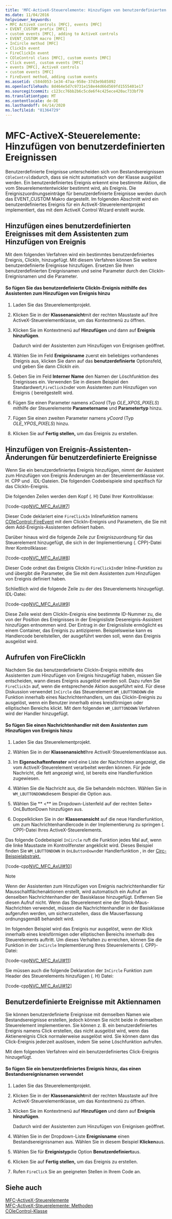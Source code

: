 ```yaml
---
title: 'MFC-ActiveX-Steuerelemente: Hinzufügen von benutzerdefinierten Ereignissen'
ms.date: 11/04/2016
helpviewer_keywords:
- MFC ActiveX controls [MFC], events [MFC]
- EVENT_CUSTOM prefix [MFC]
- custom events [MFC], adding to ActiveX controls
- EVENT_CUSTOM macro [MFC]
- InCircle method [MFC]
- ClickIn event
- FireClickIn event
- COleControl class [MFC], custom events [MFC]
- Click event, custom events [MFC]
- events [MFC], ActiveX controls
- custom events [MFC]
- FireEvent method, adding custom events
ms.assetid: c584d053-1e34-47aa-958e-37d3e9b85892
ms.openlocfilehash: 8d464e5d7c9731e158e44d66d569fd1555401e17
ms.sourcegitcommit: c123cc76bb2b6c5cde6f4c425ece420ac733bf70
ms.translationtype: MT
ms.contentlocale: de-DE
ms.lasthandoff: 04/14/2020
ms.locfileid: "81364729"
---
```

# <a name="mfc-activex-controls-adding-custom-events"></a>MFC-ActiveX-Steuerelemente: Hinzufügen von benutzerdefinierten Ereignissen

Benutzerdefinierte Ereignisse unterscheiden sich von Bestandsereignissen `COleControl`dadurch, dass sie nicht automatisch von der Klasse ausgelöst werden. Ein benutzerdefiniertes Ereignis erkennt eine bestimmte Aktion, die vom Steuerelemententwickler bestimmt wird, als Ereignis. Die Ereigniszuordnungseinträge für benutzerdefinierte Ereignisse werden durch das EVENT_CUSTOM Makro dargestellt. Im folgenden Abschnitt wird ein benutzerdefiniertes Ereignis für ein ActiveX-Steuerelementprojekt implementiert, das mit dem ActiveX Control Wizard erstellt wurde.

## <a name="adding-a-custom-event-with-the-add-event-wizard"></a><a name="_core_adding_a_custom_event_with_classwizard"></a>Hinzufügen eines benutzerdefinierten Ereignisses mit dem Assistenten zum Hinzufügen von Ereignis

Mit dem folgenden Verfahren wird ein bestimmtes benutzerdefiniertes Ereignis, ClickIn, hinzugefügt. Mit diesem Verfahren können Sie weitere benutzerdefinierte Ereignisse hinzufügen. Ersetzen Sie Ihren benutzerdefinierten Ereignisnamen und seine Parameter durch den ClickIn-Ereignisnamen und die Parameter.

#### <a name="to-add-the-clickin-custom-event-using-the-add-event-wizard"></a>So fügen Sie das benutzerdefinierte ClickIn-Ereignis mithilfe des Assistenten zum Hinzufügen von Ereignis hinzu

1. Laden Sie das Steuerelementprojekt.

1. Klicken Sie in der **Klassenansicht**mit der rechten Maustaste auf Ihre ActiveX-Steuerelementklasse, um das Kontextmenü zu öffnen.

1. Klicken Sie im Kontextmenü auf **Hinzufügen** und dann auf **Ereignis hinzufügen**.

   Dadurch wird der Assistenten zum Hinzufügen von Ereignisen geöffnet.

1. Wählen Sie im Feld **Ereignisname** zuerst ein beliebiges vorhandenes Ereignis aus, klicken Sie dann auf das **benutzerdefinierte** Optionsfeld, und geben Sie dann *ClickIn ein.*

1. Geben Sie im Feld **Interner Name** den Namen der Löschfunktion des Ereignisses ein. Verwenden Sie in diesem Beispiel den Standardwert,`FireClickIn`der vom Assistenten zum Hinzufügen von Ereignis ( bereitgestellt wird.

1. Fügen Sie einen Parameter namens *xCoord* (Typ *OLE_XPOS_PIXELS*) mithilfe der Steuerelemente **Parametername** und **Parametertyp** hinzu.

1. Fügen Sie einen zweiten Parameter namens *yCoord* (Typ *OLE_YPOS_PIXELS*) hinzu.

1. Klicken Sie auf **Fertig stellen,** um das Ereignis zu erstellen.

## <a name="add-event-wizard-changes-for-custom-events"></a><a name="_core_classwizard_changes_for_custom_events"></a>Hinzufügen von Ereignis-Assistenten-Änderungen für benutzerdefinierte Ereignisse

Wenn Sie ein benutzerdefiniertes Ereignis hinzufügen, nimmt der Assistent zum Hinzufügen von Ereignis Änderungen an der Steuerelementklasse vor. H. CPP und . IDL-Dateien. Die folgenden Codebeispiele sind spezifisch für das ClickIn-Ereignis.

Die folgenden Zeilen werden dem Kopf (. H) Datei Ihrer Kontrollklasse:

[!code-cpp[NVC_MFC_AxUI#7](../mfc/codesnippet/cpp/mfc-activex-controls-adding-custom-events_1.h)]

Dieser Code deklariert eine `FireClickIn` Inlinefunktion namens [COleControl::FireEvent](../mfc/reference/colecontrol-class.md#fireevent) mit dem ClickIn-Ereignis und Parametern, die Sie mit dem Add-Ereignis-Assistenten definiert haben.

Darüber hinaus wird die folgende Zeile zur Ereigniszuordnung für das Steuerelement hinzugefügt, die sich in der Implementierung (. CPP)-Datei Ihrer Kontrollklasse:

[!code-cpp[NVC_MFC_AxUI#8](../mfc/codesnippet/cpp/mfc-activex-controls-adding-custom-events_2.cpp)]

Dieser Code ordnet das Ereignis ClickIn `FireClickIn`der Inline-Funktion zu und übergibt die Parameter, die Sie mit dem Assistenten zum Hinzufügen von Ereignis definiert haben.

Schließlich wird die folgende Zeile zu der des Steuerelements hinzugefügt. IDL-Datei:

[!code-cpp[NVC_MFC_AxUI#9](../mfc/codesnippet/cpp/mfc-activex-controls-adding-custom-events_3.idl)]

Diese Zeile weist dem ClickIn-Ereignis eine bestimmte ID-Nummer zu, die von der Position des Ereignisses in der Ereignisliste Desereignis-Assistent hinzufügen entnommen wird. Der Eintrag in der Ereignisliste ermöglicht es einem Container, das Ereignis zu antizipieren. Beispielsweise kann es Handlercode bereitstellen, der ausgeführt werden soll, wenn das Ereignis ausgelöst wird.

## <a name="calling-fireclickin"></a><a name="_core_calling_fireclickin"></a>Aufrufen von FireClickIn

Nachdem Sie das benutzerdefinierte ClickIn-Ereignis mithilfe des Assistenten zum Hinzufügen von Ereignis hinzugefügt haben, müssen Sie entscheiden, wann dieses Ereignis ausgelöst werden soll. Dazu rufen Sie `FireClickIn` auf, wenn die entsprechende Aktion ausgeführt wird. Für diese Diskussion verwendet `InCircle` das Steuerelement `WM_LBUTTONDOWN` die Funktion innerhalb eines Nachrichtenhandlers, um das ClickIn-Ereignis zu ausgelöst, wenn ein Benutzer innerhalb eines kreisförmigen oder elliptischen Bereichs klickt. Mit dem folgenden `WM_LBUTTONDOWN` Verfahren wird der Handler hinzugefügt.

#### <a name="to-add-a-message-handler-with-the-add-event-wizard"></a>So fügen Sie einen Nachrichtenhandler mit dem Assistenten zum Hinzufügen von Ereignis hinzu

1. Laden Sie das Steuerelementprojekt.

1. Wählen Sie in der **Klassenansicht**Ihre ActiveX-Steuerelementklasse aus.

1. Im **Eigenschaftenfenster** wird eine Liste der Nachrichten angezeigt, die vom ActiveX-Steuerelement verarbeitet werden können. Für jede Nachricht, die fett angezeigt wird, ist bereits eine Handlerfunktion zugewiesen.

1. Wählen Sie die Nachricht aus, die Sie behandeln möchten. Wählen Sie in `WM_LBUTTONDOWN`diesem Beispiel die Option aus.

1. Wählen Sie ** \<** im Dropdown-Listenfeld auf der rechten Seite> OnLButtonDown hinzufügen aus.

1. Doppelklicken Sie in der **Klassenansicht** auf die neue Handlerfunktion, um zum Nachrichtenhandlercode in der Implementierung zu springen (. CPP)-Datei Ihres ActiveX-Steuerelements.

Das folgende Codebeispiel `InCircle` ruft die Funktion jedes Mal auf, wenn die linke Maustaste im Kontrollfenster angeklickt wird. Dieses Beispiel finden Sie `WM_LBUTTONDOWN` in `OnLButtonDown`der Handlerfunktion , in der [Circ-Beispielabstrakt.](../overview/visual-cpp-samples.md)

[!code-cpp[NVC_MFC_AxUI#10](../mfc/codesnippet/cpp/mfc-activex-controls-adding-custom-events_4.cpp)]

> [!NOTE]
> Wenn der Assistenten zum Hinzufügen von Ereignis nachrichtenhandler für Mausschaltflächenaktionen erstellt, wird automatisch ein Aufruf an denselben Nachrichtenhandler der Basisklasse hinzugefügt. Entfernen Sie diesen Aufruf nicht. Wenn das Steuerelement eine der Stock-Maus-Nachrichten verwendet, müssen die Nachrichtenhandler in der Basisklasse aufgerufen werden, um sicherzustellen, dass die Mauserfassung ordnungsgemäß behandelt wird.

Im folgenden Beispiel wird das Ereignis nur ausgelöst, wenn der Klick innerhalb eines kreisförmigen oder elliptischen Bereichs innerhalb des Steuerelements auftritt. Um dieses Verhalten zu erreichen, können Sie die Funktion in der `InCircle` Implementierung Ihres Steuerelements (. CPP)-Datei:

[!code-cpp[NVC_MFC_AxUI#11](../mfc/codesnippet/cpp/mfc-activex-controls-adding-custom-events_5.cpp)]

Sie müssen auch die folgende Deklaration der `InCircle` Funktion zum Header des Steuerelements hinzufügen (. H) Datei:

[!code-cpp[NVC_MFC_AxUI#12](../mfc/codesnippet/cpp/mfc-activex-controls-adding-custom-events_6.h)]

## <a name="custom-events-with-stock-names"></a><a name="_core_custom_events_with_stock_names"></a>Benutzerdefinierte Ereignisse mit Aktiennamen

Sie können benutzerdefinierte Ereignisse mit demselben Namen wie Bestandsereignisse erstellen, jedoch können Sie nicht beide in demselben Steuerelement implementieren. Sie können z. B. ein benutzerdefiniertes Ereignis namens Click erstellen, das nicht ausgelöst wird, wenn das Aktienereignis Click normalerweise ausgelöst wird. Sie können dann das Click-Ereignis jederzeit auslösen, indem Sie seine Löschfunktion aufrufen.

Mit dem folgenden Verfahren wird ein benutzerdefiniertes Click-Ereignis hinzugefügt.

#### <a name="to-add-a-custom-event-that-uses-a-stock-event-name"></a>So fügen Sie ein benutzerdefiniertes Ereignis hinzu, das einen Bestandsereignisnamen verwendet

1. Laden Sie das Steuerelementprojekt.

1. Klicken Sie in der **Klassenansicht**mit der rechten Maustaste auf Ihre ActiveX-Steuerelementklasse, um das Kontextmenü zu öffnen.

1. Klicken Sie im Kontextmenü auf **Hinzufügen** und dann auf **Ereignis hinzufügen**.

   Dadurch wird der Assistenten zum Hinzufügen von Ereignisen geöffnet.

1. Wählen Sie in der Dropdown-Liste **Ereignisname** einen Bestandsereignisnamen aus. Wählen Sie in diesem Beispiel **Klicken**aus.

1. Wählen Sie für **Ereignistyp**die Option **Benutzerdefiniert**aus.

1. Klicken Sie auf **Fertig stellen,** um das Ereignis zu erstellen.

1. Rufen `FireClick` Sie an geeigneten Stellen in Ihrem Code an.

## <a name="see-also"></a>Siehe auch

[MFC-ActiveX-Steuerelemente](../mfc/mfc-activex-controls.md)<br/>
[MFC-ActiveX-Steuerelemente: Methoden](../mfc/mfc-activex-controls-methods.md)<br/>
[COleControl-Klasse](../mfc/reference/colecontrol-class.md)
